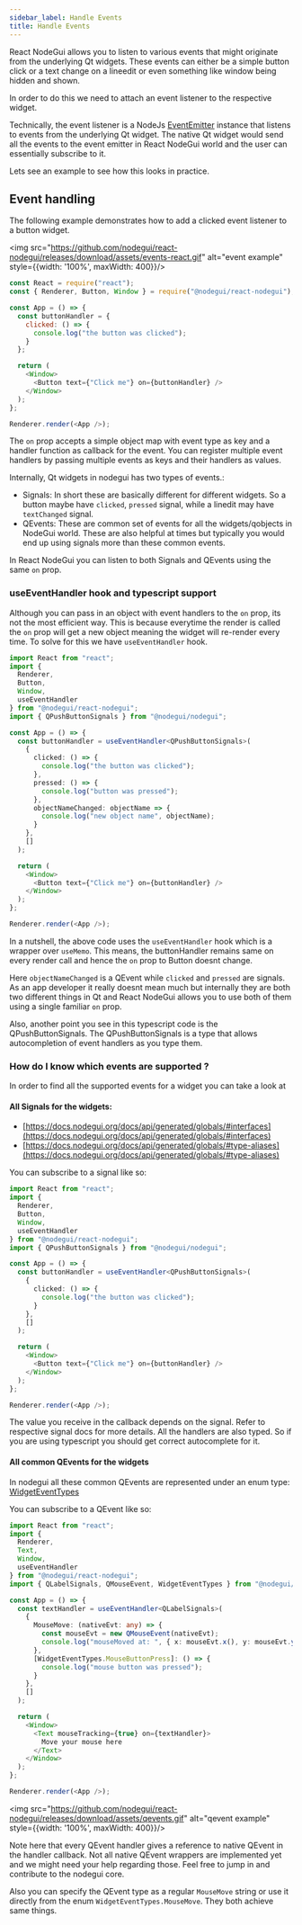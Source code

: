 ```yaml
---
sidebar_label: Handle Events
title: Handle Events
---
```


React NodeGui allows you to listen to various events that might originate from the underlying Qt widgets. These events can either be a simple button click or a text change on a lineedit or even something like window being hidden and shown.

In order to do this we need to attach an event listener to the respective widget.

Technically, the event listener is a NodeJs [EventEmitter](https://nodejs.org/api/events.html#events_class_eventemitter) instance that listens to events from the underlying Qt widget. The native Qt widget would send all the events to the event emitter in React NodeGui world and the user can essentially subscribe to it.

Lets see an example to see how this looks in practice.

## Event handling

The following example demonstrates how to add a clicked event listener to a button widget.

<img src="https://github.com/nodegui/react-nodegui/releases/download/assets/events-react.gif" alt="event example" style={{width: '100%', maxWidth: 400}}/>

```javascript
const React = require("react");
const { Renderer, Button, Window } = require("@nodegui/react-nodegui");

const App = () => {
  const buttonHandler = {
    clicked: () => {
      console.log("the button was clicked");
    }
  };

  return (
    <Window>
      <Button text={"Click me"} on={buttonHandler} />
    </Window>
  );
};

Renderer.render(<App />);
```

The `on` prop accepts a simple object map with event type as key and a handler function as callback for the event. You can register multiple event handlers by passing multiple events as keys and their handlers as values.

Internally, Qt widgets in nodegui has two types of events.:

- Signals: In short these are basically different for different widgets. So a button maybe have `clicked`, `pressed` signal, while a linedit may have `textChanged` signal.
- QEvents: These are common set of events for all the widgets/qobjects in NodeGui world. These are also helpful at times but typically you would end up using signals more than these common events.

In React NodeGui you can listen to both Signals and QEvents using the same `on` prop.

### useEventHandler hook and typescript support

Although you can pass in an object with event handlers to the `on` prop, its not the most efficient way. This is because everytime the render is called the `on` prop will get a new object meaning the widget will re-render every time. To solve for this we have `useEventHandler` hook.

```ts
import React from "react";
import {
  Renderer,
  Button,
  Window,
  useEventHandler
} from "@nodegui/react-nodegui";
import { QPushButtonSignals } from "@nodegui/nodegui";

const App = () => {
  const buttonHandler = useEventHandler<QPushButtonSignals>(
    {
      clicked: () => {
        console.log("the button was clicked");
      },
      pressed: () => {
        console.log("button was pressed");
      },
      objectNameChanged: objectName => {
        console.log("new object name", objectName);
      }
    },
    []
  );

  return (
    <Window>
      <Button text={"Click me"} on={buttonHandler} />
    </Window>
  );
};

Renderer.render(<App />);
```

In a nutshell, the above code uses the `useEventHandler` hook which is a wrapper over `useMemo`.
This means, the buttonHandler remains same on every render call and hence the `on` prop to Button doesnt change.

Here `objectNameChanged` is a QEvent while `clicked` and `pressed` are signals. As an app developer it really doesnt mean much but internally they are both two different things in Qt and React NodeGui allows you to use both of them using a single familiar `on` prop.

Also, another point you see in this typescript code is the QPushButtonSignals. The QPushButtonSignals is a type that allows autocompletion of event handlers as you type them.

### How do I know which events are supported ?

In order to find all the supported events for a widget you can take a look at

#### All Signals for the widgets:

- [https://docs.nodegui.org/docs/api/generated/globals/#interfaces](https://docs.nodegui.org/docs/api/generated/globals/#interfaces)
- [https://docs.nodegui.org/docs/api/generated/globals/#type-aliases](https://docs.nodegui.org/docs/api/generated/globals/#type-aliases)

You can subscribe to a signal like so:

```ts
import React from "react";
import {
  Renderer,
  Button,
  Window,
  useEventHandler
} from "@nodegui/react-nodegui";
import { QPushButtonSignals } from "@nodegui/nodegui";

const App = () => {
  const buttonHandler = useEventHandler<QPushButtonSignals>(
    {
      clicked: () => {
        console.log("the button was clicked");
      }
    },
    []
  );

  return (
    <Window>
      <Button text={"Click me"} on={buttonHandler} />
    </Window>
  );
};

Renderer.render(<App />);
```

The value you receive in the callback depends on the signal. Refer to respective signal docs for more details. All the handlers are also typed. So if you are using typescript you should get correct autocomplete for it.

#### All common QEvents for the widgets

In nodegui all these common QEvents are represented under an enum type: [WidgetEventTypes](https://docs.nodegui.org/docs/api/generated/enums/widgeteventtypes)

You can subscribe to a QEvent like so:

```typescript
import React from "react";
import {
  Renderer,
  Text,
  Window,
  useEventHandler
} from "@nodegui/react-nodegui";
import { QLabelSignals, QMouseEvent, WidgetEventTypes } from "@nodegui/nodegui";

const App = () => {
  const textHandler = useEventHandler<QLabelSignals>(
    {
      MouseMove: (nativeEvt: any) => {
        const mouseEvt = new QMouseEvent(nativeEvt);
        console.log("mouseMoved at: ", { x: mouseEvt.x(), y: mouseEvt.y() });
      },
      [WidgetEventTypes.MouseButtonPress]: () => {
        console.log("mouse button was pressed");
      }
    },
    []
  );

  return (
    <Window>
      <Text mouseTracking={true} on={textHandler}>
        Move your mouse here
      </Text>
    </Window>
  );
};

Renderer.render(<App />);
```

<img src="https://github.com/nodegui/react-nodegui/releases/download/assets/qevents.gif" alt="qevent example" style={{width: '100%', maxWidth: 400}}/>

Note here that every QEvent handler gives a reference to native QEvent in the handler callback.
Not all native QEvent wrappers are implemented yet and we might need your help regarding those. Feel free to jump in and contribute to the nodegui core.

Also you can specify the QEvent type as a regular `MouseMove` string or use it directly from the enum `WidgetEventTypes.MouseMove`. They both achieve same things.
